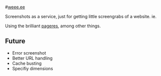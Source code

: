 #[weee.ee](http://weee.ee)

Screenshots as a service, just for getting little screengrabs of a website. ie.

Using the brilliant [pageres](https://github.com/sindresorhus/pageres), among other things.

## Future
* Error screenshot
* Better URL handling
* Cache busting
* Specifiy dimensions